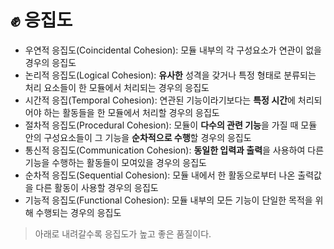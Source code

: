# ✊ 응집도
- 우연적 응집도(Coincidental Cohesion): 모듈 내부의 각 구성요소가 연관이 없을 경우의 응집도
- 논리적 응집도(Logical Cohesion): **유사한** 성격을 갖거나 특정 형태로 분류되는 처리 요소들이 한 모듈에서 처리되는 경우의 응집도
- 시간적 응집(Temporal Cohesion): 연관된 기능이라기보다는 **특정 시간**에 처리되어야 하는 활동들을 한 모듈에서 처리할 경우의 응집도
- 절차적 응집도(Procedural Cohesion): 모듈이 **다수의 관련 기능**을 가질 때 모듈 안의 구성요소들이 그 기능을 **순차적으로 수행**할 경우의 응집도
- 통신적 응집도(Communication Cohesion): **동일한 입력과 출력**을 사용하여 다른 기능을 수행하는 활동들이 모여있을 경우의 응집도
- 순차적 응집도(Sequential Cohesion): 모듈 내에서 한 활동으로부터 나온 출력값을 다른 활동이 사용할 경우의 응집도
- 기능적 응집도(Functional Cohesion): 모듈 내부의 모든 기능이 단일한 목적을 위해 수행되는 경우의 응집도

> 아래로 내려갈수록 응집도가 높고 좋은 품질이다.